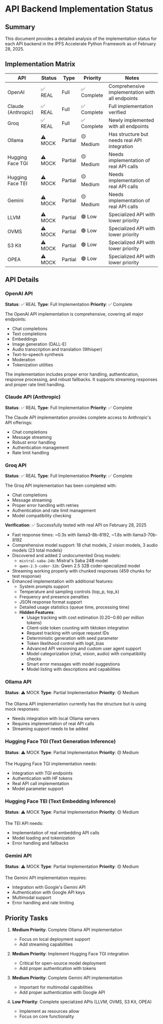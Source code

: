 # API Backend Implementation Status

## Summary

This document provides a detailed analysis of the implementation status for each API backend in the IPFS Accelerate Python Framework as of February 28, 2025.

## Implementation Matrix

| API | Status | Type | Priority | Notes |
|-----|--------|------|----------|-------|
| OpenAI | ✅ REAL | Full | ✅ Complete | Comprehensive implementation with all endpoints |
| Claude (Anthropic) | ✅ REAL | Full | ✅ Complete | Full implementation verified |
| Groq | ✅ REAL | Full | ✅ Complete | Newly implemented with all endpoints |
| Ollama | ⚠️ MOCK | Partial | 🟡 Medium | Has structure but needs real API integration |
| Hugging Face TGI | ⚠️ MOCK | Partial | 🟡 Medium | Needs implementation of real API calls |
| Hugging Face TEI | ⚠️ MOCK | Partial | 🟡 Medium | Needs implementation of real API calls |
| Gemini | ⚠️ MOCK | Partial | 🟡 Medium | Needs implementation of real API calls |
| LLVM | ⚠️ MOCK | Partial | 🟢 Low | Specialized API with lower priority |
| OVMS | ⚠️ MOCK | Partial | 🟢 Low | Specialized API with lower priority |
| S3 Kit | ⚠️ MOCK | Partial | 🟢 Low | Specialized API with lower priority |
| OPEA | ⚠️ MOCK | Partial | 🟢 Low | Specialized API with lower priority |

## API Details

### OpenAI API

**Status**: ✅ REAL
**Type**: Full Implementation
**Priority**: ✅ Complete

The OpenAI API implementation is comprehensive, covering all major endpoints:
- Chat completions
- Text completions
- Embeddings
- Image generation (DALL-E)
- Audio transcription and translation (Whisper)
- Text-to-speech synthesis
- Moderation
- Tokenization utilities

The implementation includes proper error handling, authentication, response processing, and robust fallbacks. It supports streaming responses and proper rate limit handling.

### Claude API (Anthropic)

**Status**: ✅ REAL
**Type**: Full Implementation
**Priority**: ✅ Complete

The Claude API implementation provides complete access to Anthropic's API offerings:
- Chat completions
- Message streaming
- Robust error handling
- Authentication management
- Rate limit handling

### Groq API

**Status**: ✅ REAL
**Type**: Full Implementation
**Priority**: ✅ Complete

The Groq API implementation has been completed with:
- Chat completions
- Message streaming
- Proper error handling with retries
- Authentication and rate limit management
- Model compatibility checking

**Verification**: ✅ Successfully tested with real API on February 28, 2025
- Fast response times: ~0.3s with llama3-8b-8192, ~1.8s with llama3-70b-8192
- Comprehensive model support: 18 chat models, 2 vision models, 3 audio models (23 total models)
- Discovered and added 2 undocumented Groq models:
  - `mistral-saba-24b`: Mistral's Saba 24B model
  - `qwen-2.5-coder-32b`: Qwen 2.5 32B coder-specialized model
- Streaming working properly with chunked responses (459 chunks for test response)
- Enhanced implementation with additional features:
  - System prompts support
  - Temperature and sampling controls (top_p, top_k)
  - Frequency and presence penalties
  - JSON response format support
  - Detailed usage statistics (queue time, processing time)
  - **Hidden Features**:
    - Usage tracking with cost estimation ($0.20-$0.60 per million tokens)
    - Client-side token counting with tiktoken integration
    - Request tracking with unique request IDs
    - Deterministic generation with seed parameter
    - Token likelihood control with logit_bias
    - Advanced API versioning and custom user agent support
    - Model categorization (chat, vision, audio) with compatibility checks
    - Smart error messages with model suggestions
    - Model listing with descriptions and capabilities

### Ollama API

**Status**: ⚠️ MOCK
**Type**: Partial Implementation
**Priority**: 🟡 Medium

The Ollama API implementation currently has the structure but is using mock responses:
- Needs integration with local Ollama servers
- Requires implementation of real API calls
- Streaming support needs to be added

### Hugging Face TGI (Text Generation Inference)

**Status**: ⚠️ MOCK
**Type**: Partial Implementation
**Priority**: 🟡 Medium

The Hugging Face TGI implementation needs:
- Integration with TGI endpoints
- Authentication with HF tokens
- Real API call implementation
- Model parameter support

### Hugging Face TEI (Text Embedding Inference)

**Status**: ⚠️ MOCK
**Type**: Partial Implementation
**Priority**: 🟡 Medium

The TEI API needs:
- Implementation of real embedding API calls
- Model loading and tokenization
- Error handling and fallbacks

### Gemini API

**Status**: ⚠️ MOCK
**Type**: Partial Implementation
**Priority**: 🟡 Medium

The Gemini API implementation requires:
- Integration with Google's Gemini API
- Authentication with Google API keys
- Multimodal support
- Error handling and rate limiting

## Priority Tasks

1. **Medium Priority**: Complete Ollama API implementation
   - Focus on local deployment support
   - Add streaming capabilities

2. **Medium Priority**: Implement Hugging Face TGI integration
   - Critical for open-source model deployment
   - Add proper authentication with tokens

3. **Medium Priority**: Complete Gemini API implementation
   - Important for multimodal capabilities
   - Add proper authentication with Google API

4. **Low Priority**: Complete specialized APIs (LLVM, OVMS, S3 Kit, OPEA)
   - Implement as resources allow
   - Focus on core functionality